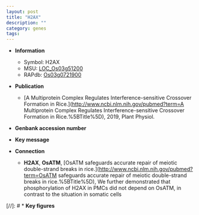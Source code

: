 ```yaml
---
layout: post
title: "H2AX"
description: ""
category: genes
tags: 
---
```


* **Information**  
    + Symbol: H2AX  
    + MSU: [LOC_Os03g51200](http://rice.plantbiology.msu.edu/cgi-bin/ORF_infopage.cgi?orf=LOC_Os03g51200)  
    + RAPdb: [Os03g0721900](http://rapdb.dna.affrc.go.jp/viewer/gbrowse_details/irgsp1?name=Os03g0721900)  

* **Publication**  
    + [A Multiprotein Complex Regulates Interference-sensitive Crossover Formation in Rice.](http://www.ncbi.nlm.nih.gov/pubmed?term=A Multiprotein Complex Regulates Interference-sensitive Crossover Formation in Rice.%5BTitle%5D), 2019, Plant Physiol.

* **Genbank accession number**  

* **Key message**  

* **Connection**  
    + __H2AX__, __OsATM__, [OsATM safeguards accurate repair of meiotic double-strand breaks in rice.](http://www.ncbi.nlm.nih.gov/pubmed?term=OsATM safeguards accurate repair of meiotic double-strand breaks in rice.%5BTitle%5D),  We further demonstrated that phosphorylation of H2AX in PMCs did not depend on OsATM, in contrast to the situation in somatic cells

[//]: # * **Key figures**  


